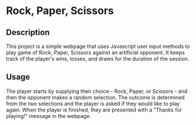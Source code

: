 # Rock, Paper, Scissors
## Description
This project is a simple webpage that uses Javascript user input methods to play game of Rock, Paper, Scissors against an artificial opponent. It keeps track of the player's wins, losses, and draws for the duration of the session.

## Usage
The player starts by supplying their choice - Rock, Paper, or Scissors - and then the opponent makes a random selection. The outcome is determined from the two selections and the player is asked if they would like to play again. When the player is finished, they are presented with a "Thanks for playing!" message in the webpage.